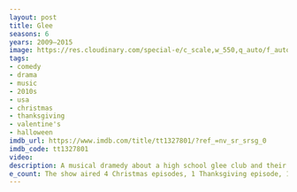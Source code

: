 ```yaml
---
layout: post
title: Glee
seasons: 6
years: 2009–2015
image: https://res.cloudinary.com/special-e/c_scale,w_550,q_auto/f_auto/Series%20posters/Glee.png
tags: 
- comedy
- drama
- music
- 2010s
- usa
- christmas
- thanksgiving
- valentine's
- halloween
imdb_url: https://www.imdb.com/title/tt1327801/?ref_=nv_sr_srsg_0
imdb_code: tt1327801
video: 
description: A musical dramedy about a high school glee club and their journey to national fame, tackling social issues and personal struggles along the way.
e_count: The show aired 4 Christmas episodes, 1 Thanksgiving episode, 1 Halloween episode, and 3 Valentine's Day episodes.
---
```

